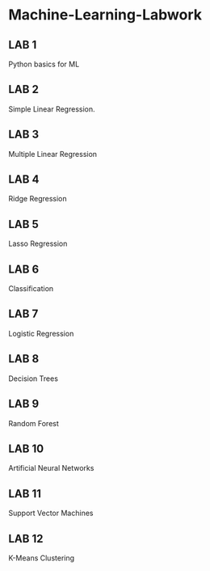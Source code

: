 # Machine-Learning-Labwork
## LAB 1 ##
Python basics for ML
## LAB 2 ##
Simple Linear Regression.
## LAB 3 ##
Multiple Linear Regression
## LAB 4 ##
Ridge Regression
## LAB 5 ##
Lasso Regression
## LAB 6 ##
Classification
## LAB 7 ##
Logistic Regression
## LAB 8 ##
Decision Trees
## LAB 9 ##
Random Forest
## LAB 10 ##
Artificial Neural Networks
## LAB 11 ##
Support Vector Machines
## LAB 12 ##
K-Means Clustering 
